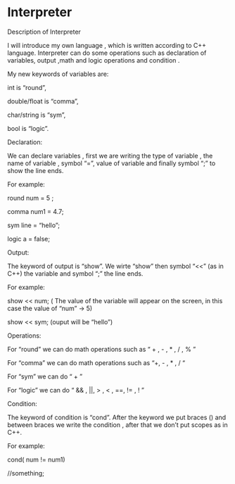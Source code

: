 # Interpreter
Description of Interpreter

I will introduce my own language , which is written according to C++
language. 
Interpreter can do some operations such as declaration of
variables, output ,math and logic operations and condition .

My new keywords of variables are:

int is “round”,

double/float is “comma”,

char/string is “sym”,

bool is “logic”.

Declaration:

We can declare variables , first we are writing the type of variable , the
name of variable , symbol “=”, value of variable and finally symbol “;” to show the line ends.

For example:

round num = 5 ;

comma num1 = 4.7;

sym line = “hello”;

logic a = false;

Output:

The keyword of output is “show”.  We wirte “show” then symbol “<<” (as in C++) the variable and symbol “;”
the line ends.

For example:

show << num;  ( The value of the variable will appear on the screen, in this case the value
of “num” -> 5)

show << sym; (ouput will be “hello”)

Operations:

For “round” we can do math operations such as “ + , - , * , / , % ”

For “comma” we can do math operations such as “+, - , * , / “

For “sym” we can do “ + ”

For “logic” we can do “ && , ||, > , < , ==, != , ! ”

Condition:

The keyword of condition is “cond”. After the keyword we put braces ()
and between braces we write the condition , after that we don’t put
scopes as in C++.

For example:

cond( num != num1)

//something;
